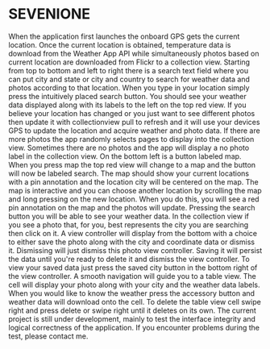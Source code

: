 # SEVENIONE
When the application first launches the onboard GPS gets the current location. Once the current location is obtained, temperature data is download from the Weather App API while simultaneously photos based on current location are downloaded from Flickr to a collection view. Starting from top to bottom and left to right there is a search text field where you can put city and state or city and country to search for weather data and photos according to that location. When you type in your location simply press the intuitively placed search button. You should see your weather data displayed along with its labels to the left on the top red view. If you believe your location has changed or you just want to see different photos then update it with collectionview pull to refresh and it will use your devices GPS to update the location and acquire weather and photo data. If there are more photos the app randomly selects pages to display into the collection view. Sometimes there are no photos and the app will display a no photo label in the collection view. On the bottom left is a button labeled map. When you press map the top red view will change to a map and the button will now be labeled search. The map should show your current locations with a pin annotation and the location city will be centered on the map. The map is interactive and you can choose another location by scrolling the map and long pressing on the new location. When you do this, you will see a red pin annotation on the map and the photos will update. Pressing the search button you will be able to see your weather data. In the collection view if you see a photo that, for you, best represents the city you are searching then click on it. A view controller will display from the bottom with a choice to either save the photo along with the city and coordinate data or dismiss it. Dismissing will just dismiss this photo view controller. Saving it will persist the data until you're ready to delete it and dismiss the view controller. To view your saved data just press the saved city button in the bottom right of the view controller. A smooth navigation will guide you to a table view. The cell will display your photo along with your city and the weather data labels. When you would like to know the weather press the accessory button and weather data will download onto the cell. To delete the table view cell swipe right and press delete or swipe right until it deletes on its own.  The current project is still under development, mainly to test the interface integrity and logical correctness of the application. If you encounter problems during the test, please contact me.
